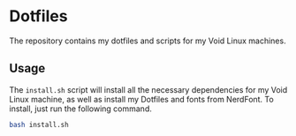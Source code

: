 # Dotfiles
The repository contains my dotfiles and scripts for my Void Linux machines.

## Usage
The `install.sh` script will install all the necessary dependencies for my Void Linux machine, as well as install my Dotfiles and fonts from NerdFont. To install, just run the following command.
```bash
bash install.sh
```
